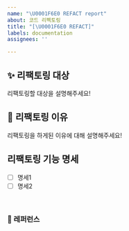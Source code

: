 ```yaml
---
name: "\U0001F6E0 REFACT report"
about: 코드 리펙토링
title: "[\U0001F6E0 REFACT]"
labels: documentation
assignees: ''

---
```


## ✨ 리팩토링 대상
리팩토링할 대상을 설명해주세요!

## 📢 리팩토링 이유
리팩토링을 하게된 이유에 대해 설명해주세요!

## 리팩토링 기능 명세
- [ ] 명세1
- [ ] 명세2

<br>

### 📕 레퍼런스
